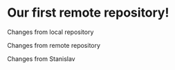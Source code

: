 # Our first remote repository! 

Changes from local repository

Changes from remote repository

Changes from Stanislav

